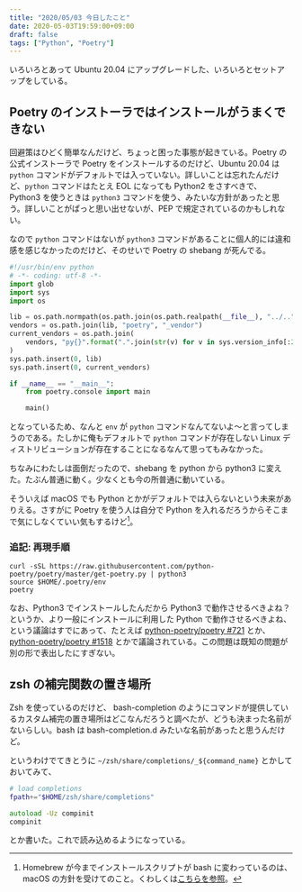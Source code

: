 ```yaml
---
title: "2020/05/03 今日したこと"
date: 2020-05-03T19:59:00+09:00
draft: false
tags: ["Python", "Poetry"]
---
```


いろいろとあって Ubuntu 20.04 にアップグレードした、いろいろとセットアップをしている。

## Poetry のインストーラではインストールがうまくできない

回避策はひどく簡単なんだけど、ちょっと困った事態が起きている。Poetry の公式インストーラで Poetry をインストールするのだけど、Ubuntu 20.04 は `python` コマンドがデフォルトでは入っていない。詳しいことは忘れたんだけど、`python` コマンドはたとえ EOL になっても Python2 をさすべきで、Python3 を使うときは `python3` コマンドを使う、みたいな方針があったと思う。詳しいことがぱっと思い出せないが、PEP で規定されているのかもしれない。

なので `python` コマンドはないが `python3` コマンドがあることに個人的には違和感を感じなかったのだけど、そのせいで Poetry の shebang が死んでる。

```python
#!/usr/bin/env python
# -*- coding: utf-8 -*-
import glob
import sys
import os

lib = os.path.normpath(os.path.join(os.path.realpath(__file__), "../..", "lib"))
vendors = os.path.join(lib, "poetry", "_vendor")
current_vendors = os.path.join(
    vendors, "py{}".format(".".join(str(v) for v in sys.version_info[:2]))
)
sys.path.insert(0, lib)
sys.path.insert(0, current_vendors)

if __name__ == "__main__":
    from poetry.console import main

    main()
```

となっているため、なんと `env` が `python` コマンドなんてないよ〜と言ってしまうのである。たしかに俺もデフォルトで `python` コマンドが存在しない Linux ディストリビューションが存在することになるなんて思ってもみなかった。

ちなみにわたしは面倒だったので、shebang を python から python3 に変えた。たぶん普通に動く。少なくとも今の所普通に動いている。

そういえば macOS でも Python とかがデフォルトでは入らないという未来がありえる。さすがに Poetry を使う人は自分で Python を入れるだろうからそこまで気にしなくていい気もするけど[^1]。

[^1]: Homebrew が今までインストールスクリプトが bash に変わっているのは、macOS の方針を受けてのこと。くわしくは[こちらを参照](https://itchyny.hatenablog.com/entry/2020/03/03/100000)。

### 追記: 再現手順

```
curl -sSL https://raw.githubusercontent.com/python-poetry/poetry/master/get-poetry.py | python3
source $HOME/.poetry/env
poetry
```

なお、Python3 でインストールしたんだから Python3 で動作させるべきよね？というか、より一般にインストールに利用した Python で動作させるべきよね、という議論はすでにあって、たとえば [python-poetry/poetry #721](https://github.com/python-poetry/poetry/issues/721) とか、[python-poetry/poetry #1518](https://github.com/python-poetry/poetry/pull/1518) とかで議論されている。この問題は既知の問題が別の形で表出したにすぎない。

## zsh の補完関数の置き場所

Zsh を使っているのだけど、 bash-completion のようにコマンドが提供しているカスタム補完の置き場所はどこなんだろうと調べたが、どうも決まった名前がないらしい。bash は bash-completion.d みたいな名前があったと思うんだけど。

というわけでてきとうに `~/zsh/share/completions/_${command_name}` とかしておいてみて、

```zsh
# load completions
fpath+="$HOME/zsh/share/completions"

autoload -Uz compinit
compinit
```

とか書いた。これで読み込めるようになっている。
